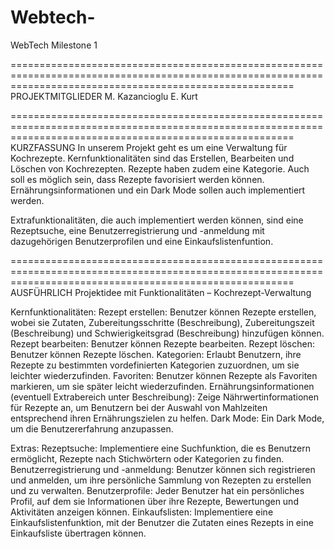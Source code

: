 # Webtech-
WebTech Milestone 1

=============================================================================================================================================================
PROJEKTMITGLIEDER
M. Kazancioglu
E. Kurt

=============================================================================================================================================================
KURZFASSUNG
In unserem Projekt geht es um eine Verwaltung für Kochrezepte. Kernfunktionalitäten sind das Erstellen, Bearbeiten und Löschen von Kochrezepten.
Rezepte haben zudem eine Kategorie. Auch soll es möglich sein, dass Rezepte favorisiert werden können. Ernährungsinformationen und ein Dark Mode sollen auch implementiert werden.

Extrafunktionalitäten, die auch implementiert werden können, sind eine Rezeptsuche, eine Benutzerregistrierung und -anmeldung mit dazugehörigen Benutzerprofilen und eine Einkaufslistenfuntion.

=============================================================================================================================================================
AUSFÜHRLICH
Projektidee mit Funktionalitäten – Kochrezept-Verwaltung

Kernfunktionalitäten:
Rezept erstellen: Benutzer können Rezepte erstellen, wobei sie Zutaten, Zubereitungsschritte (Beschreibung), Zubereitungszeit (Beschreibung) und Schwierigkeitsgrad (Beschreibung) hinzufügen können.
Rezept bearbeiten: Benutzer können Rezepte bearbeiten.
Rezept löschen: Benutzer können Rezepte löschen.
Kategorien: Erlaubt Benutzern, ihre Rezepte zu bestimmten vordefinierten Kategorien zuzuordnen, um sie leichter wiederzufinden.
Favoriten: Benutzer können Rezepte als Favoriten markieren, um sie später leicht wiederzufinden.
Ernährungsinformationen (eventuell Extrabereich unter Beschreibung): Zeige Nährwertinformationen für Rezepte an, um Benutzern bei der Auswahl von Mahlzeiten entsprechend ihren Ernährungszielen zu helfen.
Dark Mode: Ein Dark Mode, um die Benutzererfahrung anzupassen.

Extras:
Rezeptsuche: Implementiere eine Suchfunktion, die es Benutzern ermöglicht, Rezepte nach Stichwörtern oder Kategorien zu finden.
Benutzerregistrierung und -anmeldung: Benutzer können sich registrieren und anmelden, um ihre persönliche Sammlung von Rezepten zu erstellen und zu verwalten.
Benutzerprofile: Jeder Benutzer hat ein persönliches Profil, auf dem sie Informationen über ihre Rezepte, Bewertungen und Aktivitäten anzeigen können.
Einkaufslisten: Implementiere eine Einkaufslistenfunktion, mit der Benutzer die Zutaten eines Rezepts in eine Einkaufsliste übertragen können.
